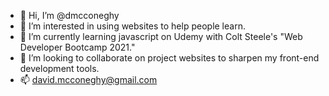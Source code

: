 - 👋 Hi, I’m @dmcconeghy
- 👀 I’m interested in using websites to help people learn.
- 🌱 I’m currently learning javascript on Udemy with Colt Steele's "Web Developer Bootcamp 2021."
- 💞️ I’m looking to collaborate on project websites to sharpen my front-end development tools.
- 📫 david.mcconeghy@gmail.com

<!---
dmcconeghy/dmcconeghy is a ✨ special ✨ repository because its `README.md` (this file) appears on your GitHub profile.
You can click the Preview link to take a look at your changes.
--->
